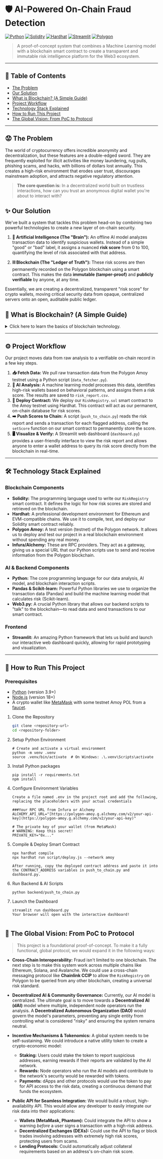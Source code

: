 # 🛡️ AI-Powered On-Chain Fraud Detection

<!-- You can add a project banner/header image here -->
[![Python](https://img.shields.io/badge/Python-3.9%2B-blue?style=for-the-badge&logo=python)](https://www.python.org/)
[![Solidity](https://img.shields.io/badge/Solidity-0.8.24-lightgrey?style=for-the-badge&logo=solidity)](https://soliditylang.org/)
[![Hardhat](https://img.shields.io/badge/Hardhat-Framework-yellow?style=for-the-badge&logo=hardhat)](https://hardhat.org/)
[![Streamlit](https://img.shields.io/badge/Streamlit-Dashboard-red?style=for-the-badge&logo=streamlit)](https://streamlit.io/)
[![Polygon](https://img.shields.io/badge/Polygon-Amoy_Testnet-blueviolet?style=for-the-badge&logo=polygon)](https://polygon.technology/)

> A proof-of-concept system that combines a Machine Learning model with a blockchain smart contract to create a transparent and immutable risk intelligence platform for the Web3 ecosystem.

---

## 📖 Table of Contents
* [The Problem](#-the-problem)
* [Our Solution](#-our-solution)
* [What is Blockchain? (A Simple Guide)](#-what-is-blockchain-a-simple-guide)
* [Project Workflow](#-project-workflow)
* [Technology Stack Explained](#-technology-stack-explained)
* [How to Run This Project](#-how-to-run-this-project)
* [The Global Vision: From PoC to Protocol](#-the-global-vision-from-poc-to-protocol)

---

## 😟 The Problem

The world of cryptocurrency offers incredible anonymity and decentralization, but these features are a double-edged sword. They are frequently exploited for illicit activities like money laundering, rug pulls, phishing scams, and hacks, with billions of dollars lost annually. This creates a high-risk environment that erodes user trust, discourages mainstream adoption, and attracts negative regulatory attention.

> **The core question is:** In a decentralized world built on trustless interactions, how can you trust an anonymous digital wallet you're about to interact with?

## ✨ Our Solution

We've built a system that tackles this problem head-on by combining two powerful technologies to create a new layer of on-chain security.

1.  **🧠 Artificial Intelligence (The "Brain"):** An offline AI model analyzes transaction data to identify suspicious wallets. Instead of a simple "good" or "bad" label, it assigns a nuanced **risk score** from 0 to 100, quantifying the level of risk associated with that address.

2.  **⛓️ Blockchain (The "Ledger of Truth"):** These risk scores are then permanently recorded on the Polygon blockchain using a smart contract. This makes the data **immutable (tamper-proof)** and **publicly verifiable** by anyone, at any time.

Essentially, we are creating a decentralized, transparent "risk score" for crypto wallets, moving critical security data from opaque, centralized servers onto an open, auditable public ledger.

## 🔗 What is Blockchain? (A Simple Guide)

<details>
<summary>Click here to learn the basics of blockchain technology.</summary>

Imagine a shared digital notebook that everyone in a group can see.

* **Shared & Identical:** Every person has an identical copy of this notebook.
* **New Entries:** When someone wants to add a new entry (a "transaction"), they announce it to the group.
* **Group Verification:** The group members check to make sure the entry is valid according to a set of rules.
* **Linked Pages:** Once verified, the new entry is added to a new page (a "block"). This new page is then cryptographically linked to the previous page, creating a **chain of blocks**.
* **Permanent & Unchangeable:** Because all the pages are linked and everyone has a copy, it's virtually impossible for anyone to secretly go back and change an old entry without the entire group noticing and rejecting the change.

This shared, secure, and unchangeable notebook is a **blockchain**. It's a system for storing information that is incredibly difficult to cheat, making it a powerful tool for building trust in a decentralized environment.

</details>

---

## ⚙️ Project Workflow

Our project moves data from raw analysis to a verifiable on-chain record in a few key steps.



1.  **📥 Fetch Data:** We pull raw transaction data from the Polygon Amoy testnet using a Python script (`data_fetcher.py`).
2.  **🤖 AI Analysis:** A machine learning model processes this data, identifies high-risk wallets based on behavioral patterns, and assigns them a risk score. The results are saved to `risk_report.csv`.
3.  **📜 Deploy Contract:** We deploy our `RiskRegistry.sol` smart contract to the Amoy testnet using Hardhat. This contract will act as our permanent, on-chain database for risk scores.
4.  **➡️ Push Scores to Chain:** A script (`push_to_chain.py`) reads the risk report and sends a transaction for each flagged address, calling the `setScore` function on our smart contract to permanently store the score.
5.  **🖥️ Visualize & Verify:** A Streamlit web dashboard (`dashboard.py`) provides a user-friendly interface to view the risk report and allows anyone to enter a wallet address to query its risk score directly from the blockchain in real-time.

---

## 🛠️ Technology Stack Explained

### Blockchain Components
* **Solidity:** The programming language used to write our `RiskRegistry` smart contract. It defines the logic for how risk scores are stored and retrieved on the blockchain.
* **Hardhat:** A professional development environment for Ethereum and EVM-compatible chains. We use it to compile, test, and deploy our Solidity smart contract reliably.
* **Polygon Amoy:** A test version (testnet) of the Polygon network. It allows us to deploy and test our project in a real blockchain environment without spending any real money.
* **Infura/Alchemy:** These are RPC providers. They act as a gateway, giving us a special URL that our Python scripts use to send and receive information from the Polygon blockchain.

### AI & Backend Components
* **Python:** The core programming language for our data analysis, AI model, and blockchain interaction scripts.
* **Pandas & Scikit-learn:** Powerful Python libraries we use to organize the transaction data (Pandas) and build the machine learning model that calculates risk (Scikit-learn).
* **Web3.py:** A crucial Python library that allows our backend scripts to "talk" to the blockchain—to read data and send transactions to our smart contract.

### Frontend
* **Streamlit:** An amazing Python framework that lets us build and launch our interactive web dashboard quickly, allowing for rapid prototyping and visualization.

---

## 🚀 How to Run This Project

### Prerequisites
* [Python](https://www.python.org/downloads/) (version 3.9+)
* [Node.js](https://nodejs.org/en) (version 18+)
* A crypto wallet like [MetaMask](https://metamask.io/) with some testnet Amoy POL from a [faucet](https://faucet.polygon.technology/).

1. Clone the Repository
   ```bash
   git clone <repository-url>
   cd <repository-folder>

2. Setup Python Environment
   ```
   # Create and activate a virtual environment
   python -m venv .venv
   source .venv/bin/activate  # On Windows: .\.venv\Scripts\activate

3. Install Python packages
   ```
   pip install -r requirements.txt
   npm install

4. Configure Environment Variables
   ```
   Create a file named .env in the project root and add the following, replacing the placeholders with your actual credentials

   ###Your RPC URL from Infura or Alchemy
   ALCHEMY_API_URL="[https://polygon-amoy.g.alchemy.com/v2/your-api-key](https://polygon-amoy.g.alchemy.com/v2/your-api-key)"

   # The private key of your wallet (from MetaMask)
   # WARNING: Keep this secret!
   PRIVATE_KEY="0x..."

5. Compile & Deploy Smart Contract
   ```
   npx hardhat compile
   npx hardhat run script/deploy.js --network amoy

   After running, copy the deployed contract address and paste it into the CONTRACT_ADDRESS variables in push_to_chain.py and dashboard.py.

6. Run Backend & AI Scripts
   ```
   python backend/push_to_chain.py
7. Launch the Dashboard
   ```
   streamlit run dashboard.py
   Your browser will open with the interactive dashboard!


## 🔭 The Global Vision: From PoC to Protocol

> This project is a foundational proof-of-concept. To make it a fully functional, global protocol, we would expand it in the following ways:

* **Cross-Chain Interoperability:** Fraud isn't limited to one blockchain. The next step is to make this system work across multiple chains like Ethereum, Solana, and Avalanche. We could use a cross-chain messaging protocol like **Chainlink CCIP** to allow the `RiskRegistry` on Polygon to be queried from any other blockchain, creating a universal risk standard.

* **Decentralized AI & Community Governance:** Currently, our AI model is centralized. The ultimate goal is to move towards a **Decentralized AI (dAI)** model where multiple, independent node operators run the analysis. A **Decentralized Autonomous Organization (DAO)** would govern the model's parameters, preventing any single entity from controlling what is considered "risky" and ensuring the system remains neutral.

* **Incentive Mechanisms & Tokenomics:** A global system needs to be self-sustaining. We could introduce a native utility token to create a crypto-economic model:
    * **Staking:** Users could stake the token to report suspicious addresses, earning rewards if their reports are validated by the AI network.
    * **Rewards:** Node operators who run the AI models and contribute to the network's security would be rewarded with tokens.
    * **Payments:** dApps and other protocols would use the token to pay for API access to the risk data, creating a continuous demand that funds the ecosystem.

* **Public API for Seamless Integration:** We would build a robust, high-availability API. This would allow any developer to easily integrate our risk data into their applications:
    * **Wallets (MetaMask, Phantom):** Could integrate the API to show a warning *before* a user signs a transaction with a high-risk address. 
    * **Decentralized Exchanges (DEXs):** Could use the API to flag or block trades involving addresses with extremely high risk scores, protecting users from scams.
    * **Lending Protocols:** Could automatically adjust collateral requirements based on an address's on-chain risk score.
